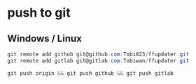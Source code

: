 # push to git
## Windows / Linux
````powershell
git remote add github git@github.com:Tobi823/ffupdater.git
git remote add gitlab git@gitlab.com:Tobiwan/ffupdater.git
````
````powershell
git push origin && git push github && git push gitlab
````
